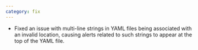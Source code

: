 ```yaml
---
category: fix
---
```

* Fixed an issue with multi-line strings in YAML files being associated with an invalid location,
  causing alerts related to such strings to appear at the top of the YAML file.
